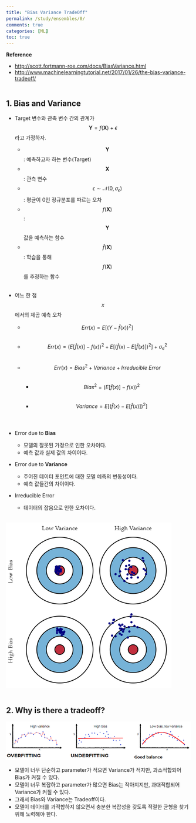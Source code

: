 ```yaml
---
title: "Bias Variance TradeOff"
permalink: /study/ensembles/0/
comments: true
categories: [ML]
toc: true
---
```


**Reference**

- http://scott.fortmann-roe.com/docs/BiasVariance.html
- http://www.machinelearningtutorial.net/2017/01/26/the-bias-variance-tradeoff/
<br><br>

## 1. Bias and Variance

- Target 변수와 관측 변수 간의 관계가 $$ \mathbf{Y} = f(\mathbf{X}) + \epsilon $$ 라고 가정하자.
  - $$ \mathbf{Y} $$ : 예측하고자 하는 변수(Target)
  - $$ \mathbf{X} $$ : 관측 변수
  - $$ \epsilon\sim\mathcal{N}(0,\sigma_\epsilon) $$ : 평균이 0인 정규분포를 따르는 오차
  - $$ f(\mathbf{X}) $$ : $$ \mathbf{Y} $$ 값을 예측하는 함수
  - $$ \hat{f}(\mathbf{X}) $$ : 학습을 통해 $$ f(\mathbf{X}) $$를 추정하는 함수
<br><br>

- 어느 한 점 $$ x $$에서의 제곱 예측 오차
  - $$ Err(x) = E[(Y - \hat{f}\left(x\right))^2] $$ <br>
  - $$ Err(x) = (E[\hat{f}\left(x\right)] - f\left(x\right))^2 +
    E[(\hat{f}\left(x\right) - E[\hat{f}\left(x\right)])^2] + \sigma_e^2 $$ <br>
  - $$ Err(x) = Bias^2 + Variance + Irreducible\ Error $$ <br>
    - $$ Bias^2 = (E[\hat{f}\left(x\right)] - f\left(x\right))^2 $$ <br>
    - $$ Variance = E[(\hat{f}\left(x\right) - E[\hat{f}\left(x\right)])^2] $$
<br><br>

- Error due to **Bias**
  - 모델의 잘못된 가정으로 인한 오차이다.
  - 예측 값과 실제 값의 차이이다.

- Error due to **Variance**
  - 주어진 데이터 포인트에 대한 모델 예측의 변동성이다.
  - 예측 값들간의 차이이다.

- Irreducible Error
  - 데이터의 잡음으로 인한 오차이다.
<br><br>

![fig.1](./images/ensembles_0_1.png)
<br><br>

## 2. Why is there a tradeoff?

![fig.2](./images/ensembles_0_2.png)

- 모델이 너무 단순하고 parameter가 적으면 Variance가 적지만, 과소적합되어 Bias가 커질 수 있다.
- 모델이 너무 복잡하고 parameter가 많으면 Bias는 작아지지만, 과대적합되어 Variance가 커질 수 있다.
- 그래서 Bias와 Variance는 Tradeoff이다.
- 모델이 데이터를 과적합하지 않으면서 충분한 복잡성을 갖도록 적절한 균형을 찾기 위해 노력해야 한다.
